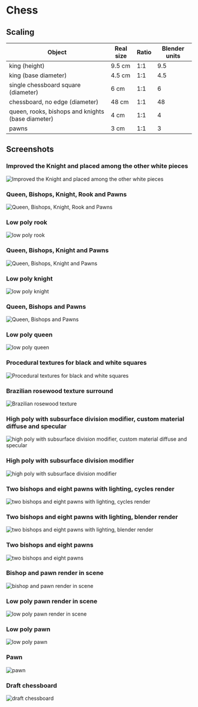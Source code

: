 # Chess

## Scaling

| Object | Real size | Ratio | Blender units |
| --- | --- | --- | --- |
| king (height) | 9.5 cm | 1:1 | 9.5 |
| king (base diameter) | 4.5 cm | 1:1 | 4.5 |
| single chessboard square (diameter) | 6 cm | 1:1 | 6 |
| chessboard, no edge (diameter) | 48 cm | 1:1 | 48 |
| queen, rooks, bishops and knights (base diameter) | 4 cm | 1:1 | 4 |
| pawns | 3 cm | 1:1 | 3 |

## Screenshots

### Improved the Knight and placed among the other white pieces

![Improved the Knight and placed among the other white pieces](./screenshots/chessboard-with-bishop-and-pawn-render-v12.png)

### Queen, Bishops, Knight, Rook and Pawns

![Queen, Bishops, Knight, Rook and Pawns](./screenshots/chessboard-with-bishop-and-pawn-render-v11.png)

### Low poly rook

![low poly rook](./screenshots/low-poly-rook.png)

### Queen, Bishops, Knight and Pawns

![Queen, Bishops, Knight and Pawns](./screenshots/chessboard-with-bishop-and-pawn-render-v10.png)

### Low poly knight

![low poly knight](./screenshots/low-poly-knight.png)

### Queen, Bishops and Pawns

![Queen, Bishops and Pawns](./screenshots/chessboard-with-bishop-and-pawn-render-v9.png)

### Low poly queen

![low poly queen](./screenshots/low-poly-queen.png)

### Procedural textures for black and white squares

![Procedural textures for black and white squares](./screenshots/chessboard-with-bishop-and-pawn-render-v8.png)

### Brazilian rosewood texture surround

![Brazilian rosewood texture](./screenshots/chessboard-with-bishop-and-pawn-render-v7.png)

### High poly with subsurface division modifier, custom material diffuse and specular

![high poly with subsurface division modifier, custom material diffuse and specular](./screenshots/chessboard-with-bishop-and-pawn-render-v6.png)

### High poly with subsurface division modifier

![high poly with subsurface division modifier](./screenshots/chessboard-with-bishop-and-pawn-render-v5.png)

### Two bishops and eight pawns with lighting, cycles render

![two bishops and eight pawns with lighting, cycles render](./screenshots/chessboard-with-bishop-and-pawn-render-v4.png)

### Two bishops and eight pawns with lighting, blender render

![two bishops and eight pawns with lighting, blender render](./screenshots/chessboard-with-bishop-and-pawn-render-v3.png)

### Two bishops and eight pawns

![two bishops and eight pawns](./screenshots/two-bishops-and-eight-pawns.png)

### Bishop and pawn render in scene

![bishop and pawn render in scene](./screenshots/chessboard-with-bishop-and-pawn-render-v2.png)

### Low poly pawn render in scene

![low poly pawn render in scene](./screenshots/pawn-render.png)

### Low poly pawn

![low poly pawn](./screenshots/low-poly-pawn.png)

### Pawn

![pawn](./screenshots/pawn.png)

### Draft chessboard

![draft chessboard](./screenshots/chessboard.png)

